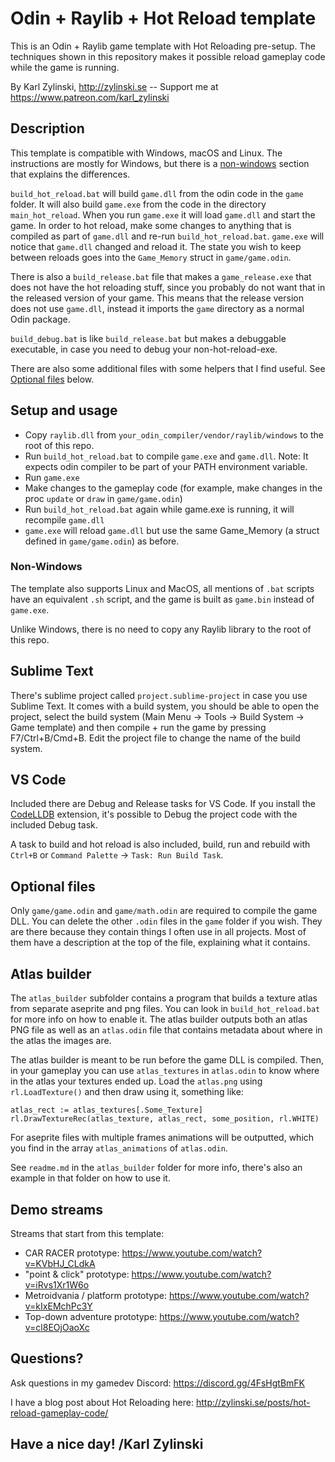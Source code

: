 # Odin + Raylib + Hot Reload template

This is an Odin + Raylib game template with Hot Reloading pre-setup. The techniques shown in this repository makes it possible reload gameplay code while the game is running.

By Karl Zylinski, http://zylinski.se -- Support me at https://www.patreon.com/karl_zylinski

## Description

This template is compatible with Windows, macOS and Linux. The instructions are mostly for Windows, but there is a [non-windows](#non-windows) section that explains the differences.

`build_hot_reload.bat` will build `game.dll` from the odin code in the `game` folder. It will also build `game.exe` from the code in the directory `main_hot_reload`. When you run `game.exe` it will load `game.dll` and start the game. In order to hot reload, make some changes to anything that is compiled as part of `game.dll` and re-run `build_hot_reload.bat`. `game.exe` will notice that `game.dll` changed and reload it. The state you wish to keep between reloads goes into the `Game_Memory` struct in `game/game.odin`.

There is also a `build_release.bat` file that makes a `game_release.exe` that does not have the hot reloading stuff, since you probably do not want that in the released version of your game. This means that the release version does not use `game.dll`, instead it imports the `game` directory as a normal Odin package.

`build_debug.bat` is like `build_release.bat` but makes a debuggable executable, in case you need to debug your non-hot-reload-exe.

There are also some additional files with some helpers that I find useful. See [Optional files](#optional-files) below.

## Setup and usage

- Copy `raylib.dll` from `your_odin_compiler/vendor/raylib/windows` to the root of this repo.
- Run `build_hot_reload.bat` to compile `game.exe` and `game.dll`. Note: It expects odin compiler to be part of your PATH environment variable.
- Run `game.exe`
- Make changes to the gameplay code (for example, make changes in the proc `update` or `draw` in `game/game.odin`)
- Run `build_hot_reload.bat` again while game.exe is running, it will recompile `game.dll`
- `game.exe` will reload `game.dll` but use the same Game_Memory (a struct defined in `game/game.odin`) as before.

### Non-Windows

The template also supports Linux and MacOS, all mentions of `.bat` scripts have an equivalent `.sh` script, and the game is built as `game.bin` instead of `game.exe`.

Unlike Windows, there is no need to copy any Raylib library to the root of this repo.

## Sublime Text

There's sublime project called `project.sublime-project` in case you use Sublime Text. It comes with a build system, you should be able to open the project, select the build system (Main Menu -> Tools -> Build System -> Game template) and then compile + run the game by pressing F7/Ctrl+B/Cmd+B. Edit the project file to change the name of the build system.

## VS Code

Included there are Debug and Release tasks for VS Code. If you install the [CodeLLDB](https://marketplace.visualstudio.com/items?itemName=vadimcn.vscode-lldb) extension, it's possible to Debug the project code with the included Debug task.

A task to build and hot reload is also included, build, run and rebuild with `Ctrl+B` or `Command Palette` -> `Task: Run Build Task`.

## Optional files

Only `game/game.odin` and `game/math.odin` are required to compile the game DLL. You can delete the other `.odin` files in the `game` folder if you wish. They are there because they contain things I often use in all projects. Most of them have a description at the top of the file, explaining what it contains.

## Atlas builder

The `atlas_builder` subfolder contains a program that builds a texture atlas from separate aseprite and png files. You can look in `build_hot_reload.bat` for more info on how to enable it. The atlas builder outputs both an atlas PNG file as well as an `atlas.odin` file that contains metadata about where in the atlas the images are.

The atlas builder is meant to be run before the game DLL is compiled. Then, in your gameplay you can use `atlas_textures` in `atlas.odin` to know where in the atlas your textures ended up. Load the `atlas.png` using `rl.LoadTexture()` and then draw using it, something like:

```
atlas_rect := atlas_textures[.Some_Texture]
rl.DrawTextureRec(atlas_texture, atlas_rect, some_position, rl.WHITE)
```

For aseprite files with multiple frames animations will be outputted, which you find in the array `atlas_animations` of `atlas.odin`.

See `readme.md` in the `atlas_builder` folder for more info, there's also an example in that folder on how to use it.

## Demo streams

Streams that start from this template:
- CAR RACER prototype: https://www.youtube.com/watch?v=KVbHJ_CLdkA
- "point & click" prototype: https://www.youtube.com/watch?v=iRvs1Xr1W6o
- Metroidvania / platform prototype: https://www.youtube.com/watch?v=kIxEMchPc3Y
- Top-down adventure prototype: https://www.youtube.com/watch?v=cl8EOjOaoXc

## Questions?

Ask questions in my gamedev Discord: https://discord.gg/4FsHgtBmFK

I have a blog post about Hot Reloading here: http://zylinski.se/posts/hot-reload-gameplay-code/

## Have a nice day! /Karl Zylinski
